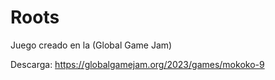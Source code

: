 # Roots
Juego creado en la (Global Game Jam)

Descarga: https://globalgamejam.org/2023/games/mokoko-9
